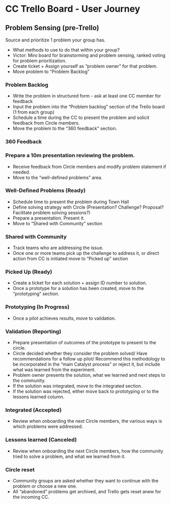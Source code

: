 # CC Trello Board - User Journey

## Problem Sensing (pre-Trello)

Source and prioritize 1 problem your group has.

* What methods to use to do that within your group?
* Victor: Miro board for brainstorming and problem sensing, ranked voting for problem prioritization.
* Create ticket + Assign yourself as “problem owner” for that problem.
* Move problem to “Problem Backlog”

### Problem Backlog

* Write the problem in structured form - ask at least one CC member for feedback
* Input the problem into the “Problem backlog” section of the Trello board (1 from each group)
* Schedule a time during the CC to present the problem and solicit feedback from Circle members.
* Move the problem to the “360 feedback” section.

### 360 Feedback

### Prepare a 10m presentation reviewing the problem.

* Receive feedback from Circle members and modify problem statement if needed.
* Move to the “well-defined problems” area.

### Well-Defined Problems (Ready)

* Schedule time to present the problem during Town Hall&#x20;
* Define solving strategy with Circle (Presentation? Challenge? Proposal? Facilitate problem solving sessions?)
* Prepare a presentation. Present it.&#x20;
* Move to “Shared with Community” section

### Shared with Community

* Track teams who are addressing the issue.
* Once one or more teams pick up the challenge to address it, or direct action from CC is initiated move to “Picked up” section

### Picked Up (Ready)

* Create a ticket for each solution + assign ID number to solution.
* Once a prototype for a solution has been created, move to the “prototyping” section.

### Prototyping (In Progress)

* Once a pilot achieves results, move to validation.

### Validation (Reporting)

* Prepare presentation of outcomes of the prototype to present to the circle.
* Circle decided whether they consider the problem solved/ Have recommendations for a follow up pilot/ Recommend this methodology to be incorporated in the “main Catalyst process” or reject it, but include what was learned from the experiment.
* Problem owner presents the solution, what we learned and next steps to the community.
* If the solution was integrated, move to the integrated section.
* If the solution was rejected, either move back to prototyping or to the lessons learned column.

### Integrated (Accepted)

* Review when onboarding the next Circle members, the various ways is which problems were addressed.

### Lessons learned (Canceled)

* Review when onboarding the next Circle members, how the community tried to solve a problem, and what we learned from it.

### Circle reset

* Community groups are asked whether they want to continue with the problem or choose a new one.
* All “abandoned” problems get archived, and Trello gets reset anew for the incoming CC.
